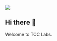 ![](https://raw.github.com/TCCLabs/branding/main/assets/3_1_extractwide.png)

## Hi there 👋

Welcome to TCC Labs.

